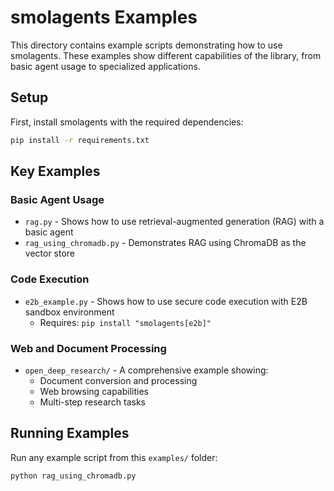 # smolagents Examples

This directory contains example scripts demonstrating how to use smolagents. These examples show different capabilities of the library, from basic agent usage to specialized applications.

 ## Setup

 First, install smolagents with the required dependencies:

 ```bash
 pip install -r requirements.txt
 ```

 ## Key Examples

 ### Basic Agent Usage
 - `rag.py` - Shows how to use retrieval-augmented generation (RAG) with a basic agent
 - `rag_using_chromadb.py` - Demonstrates RAG using ChromaDB as the vector store

 ### Code Execution
 - `e2b_example.py` - Shows how to use secure code execution with E2B sandbox environment
   - Requires: `pip install "smolagents[e2b]"`

 ### Web and Document Processing
 - `open_deep_research/` - A comprehensive example showing:
   - Document conversion and processing
   - Web browsing capabilities
   - Multi-step research tasks

 ## Running Examples

 Run any example script from this `examples/` folder:

 ```bash
 python rag_using_chromadb.py
 ```
